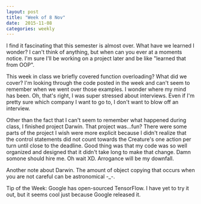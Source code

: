 ```yaml
---
layout: post
title: "Week of 8 Nov"
date:  2015-11-08
categories: weekly
---
```

I find it fascinating that this semester is almost over. What have we learned I wonder? I can't think of anything, but when can you ever at a moments notice. I'm sure I'll be working on a project later and be like "learned that from OOP".

This week in class we briefly covered function overloading? What did we cover? I'm looking through the code posted in the week and can't seem to remember when we went over those examples. I wonder where my mind has been. Oh, that's right, I was super stressed about interviews. Even if I'm pretty sure which company I want to go to, I don't want to blow off an interview.

Other than the fact that I can't seem to remember what happened during class, I finished project Darwin. That project was...fun? There were some parts of the project I wish were more explicit because I didn't realize that the control statements did not count towards the Creature's one action per turn until close to the deadline. Good thing was that my code was so well organized and designed that it didn't take long to make that change. Damn somone should hire me. Oh wait XD. Arrogance will be my downfall.

Another note about Darwin. The amount of object copying that occurs when you are not careful can be astronomical -_-.

Tip of the Week: Google has open-sourced TensorFlow. I have yet to try it out, but it seems cool just because Google released it.
